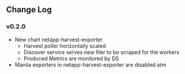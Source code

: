 ## Change Log

### v0.2.0
* New chart netapp-harvest-exporter
  - Harvest poller horizontally scaled
  - Discover service serves new filer to be scraped for the workers
  - Produced Metrics are monitored by DS 
* Manila exporters in netapp-harvest-exporter are disabled atm

